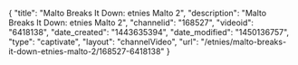 {
    "title": "Malto Breaks It Down: etnies Malto 2",
    "description": "Malto Breaks It Down: etnies Malto 2",
    "channelid": "168527",
    "videoid": "6418138",
    "date_created": "1443635394",
    "date_modified": "1450136757",
    "type": "captivate",
    "layout": "channelVideo",
    "url": "\/etnies\/malto-breaks-it-down-etnies-malto-2\/168527-6418138"
}